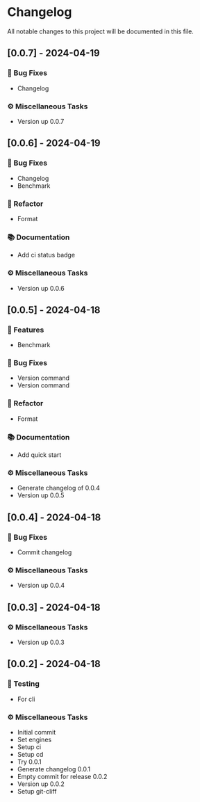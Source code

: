 # Changelog

All notable changes to this project will be documented in this file.

## [0.0.7] - 2024-04-19

### 🐛 Bug Fixes

- Changelog

### ⚙️ Miscellaneous Tasks

- Version up 0.0.7

## [0.0.6] - 2024-04-19

### 🐛 Bug Fixes

- Changelog
- Benchmark

### 🚜 Refactor

- Format

### 📚 Documentation

- Add ci status badge

### ⚙️ Miscellaneous Tasks

- Version up 0.0.6

## [0.0.5] - 2024-04-18

### 🚀 Features

- Benchmark

### 🐛 Bug Fixes

- Version command
- Version command

### 🚜 Refactor

- Format

### 📚 Documentation

- Add quick start

### ⚙️ Miscellaneous Tasks

- Generate changelog of 0.0.4
- Version up 0.0.5

## [0.0.4] - 2024-04-18

### 🐛 Bug Fixes

- Commit changelog

### ⚙️ Miscellaneous Tasks

- Version up 0.0.4

## [0.0.3] - 2024-04-18

### ⚙️ Miscellaneous Tasks

- Version up 0.0.3

## [0.0.2] - 2024-04-18

### 🧪 Testing

- For cli

### ⚙️ Miscellaneous Tasks

- Initial commit
- Set engines
- Setup ci
- Setup cd
- Try 0.0.1
- Generate changelog 0.0.1
- Empty commit for release 0.0.2
- Version up 0.0.2
- Setup git-cliff

<!-- generated by git-cliff -->
